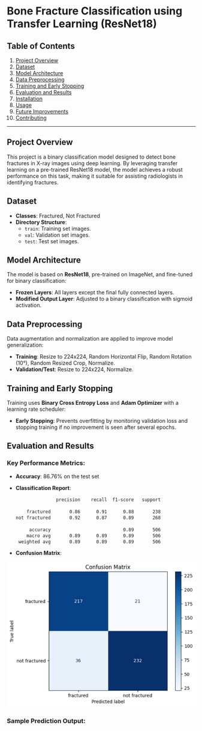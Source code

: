 # Bone Fracture Classification using Transfer Learning (ResNet18)

## Table of Contents
1. [Project Overview](#project-overview)
2. [Dataset](#dataset)
3. [Model Architecture](#model-architecture)
4. [Data Preprocessing](#data-preprocessing)
5. [Training and Early Stopping](#training-and-early-stopping)
6. [Evaluation and Results](#evaluation-and-results)
7. [Installation](#installation)
8. [Usage](#usage)
9. [Future Improvements](#future-improvements)
10. [Contributing](#contributing)

---

## Project Overview
This project is a binary classification model designed to detect bone fractures in X-ray images using deep learning. By leveraging transfer learning on a pre-trained ResNet18 model, the model achieves a robust performance on this task, making it suitable for assisting radiologists in identifying fractures.

## Dataset
- **Classes**: Fractured, Not Fractured
- **Directory Structure**:
  - `train`: Training set images.
  - `val`: Validation set images.
  - `test`: Test set images.


## Model Architecture
The model is based on **ResNet18**, pre-trained on ImageNet, and fine-tuned for binary classification:
- **Frozen Layers**: All layers except the final fully connected layers.
- **Modified Output Layer**: Adjusted to a binary classification with sigmoid activation.

## Data Preprocessing
Data augmentation and normalization are applied to improve model generalization:
- **Training**: Resize to 224x224, Random Horizontal Flip, Random Rotation (10°), Random Resized Crop, Normalize.
- **Validation/Test**: Resize to 224x224, Normalize.

## Training and Early Stopping
Training uses **Binary Cross Entropy Loss** and **Adam Optimizer** with a learning rate scheduler:
- **Early Stopping**: Prevents overfitting by monitoring validation loss and stopping training if no improvement is seen after several epochs.

## Evaluation and Results

### Key Performance Metrics:
- **Accuracy**: 86.76% on the test set
- **Classification Report**:

                     precision    recall  f1-score   support

          fractured       0.86      0.91      0.88       238
      not fractured       0.92      0.87      0.89       268

           accuracy                           0.89       506
          macro avg       0.89      0.89      0.89       506
       weighted avg       0.89      0.89      0.89       506




- **Confusion Matrix**:

![Confusion Matrix](output.png)  <!-- Update with the correct path to confusion matrix image -->


### Sample Prediction Output:
[](predicted.png)


   


